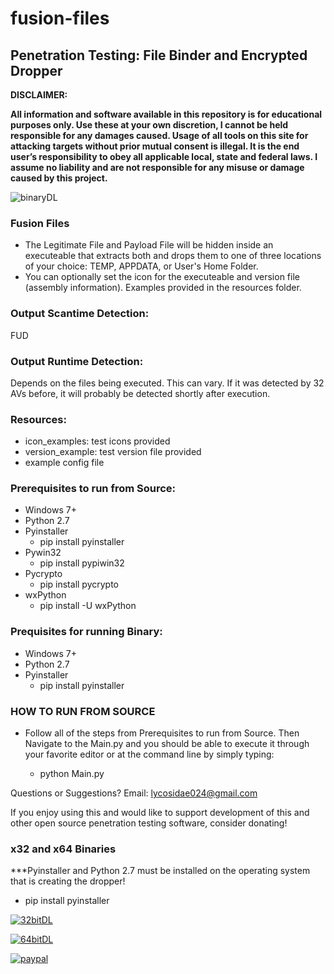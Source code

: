 # fusion-files
## **Penetration Testing: File Binder and Encrypted Dropper**

**DISCLAIMER:**

**All information and software available in this repository is for educational purposes only. Use these at your own discretion, I cannot be held responsible for any damages caused.
Usage of all tools on this site for attacking targets without prior mutual consent is illegal. It is the end user’s responsibility to obey all applicable local, state and federal laws. I assume no liability and are not responsible for any misuse or damage caused by this project.**

![binaryDL](https://i.imgur.com/wFJh7WL.png)

### **Fusion Files**
- The Legitimate File and Payload File will be hidden inside an executeable that extracts both and drops them to one of three locations of your choice: TEMP, APPDATA, or User's Home Folder.
- You can optionally set the icon for the executeable and version file (assembly information). Examples provided in the resources folder.

### **Output Scantime Detection:** 
FUD

### **Output Runtime Detection:** 
Depends on the files being executed. This can vary. If it was detected by 32 AVs before, it will probably be detected shortly after execution.

### **Resources:**
- icon_examples: test icons provided
- version_example: test version file provided
- example config file

### **Prerequisites to run from Source:**
- Windows 7+
- Python 2.7
- Pyinstaller
  - pip install pyinstaller
- Pywin32
  - pip install pypiwin32
- Pycrypto
  - pip install pycrypto
- wxPython
  - pip install -U wxPython
  
### **Prequisites for running Binary:**
- Windows 7+
- Python 2.7
- Pyinstaller
  - pip install pyinstaller
  
### **HOW TO RUN FROM SOURCE**
- Follow all of the steps from Prerequisites to run from Source. Then Navigate to the Main.py and you should be able to execute it through your favorite editor or at the command line by simply typing:
  
  - python Main.py

Questions or Suggestions? Email: lycosidae024@gmail.com

If you enjoy using this and would like to support development of this and other open source penetration testing software, consider donating!

### **x32 and x64 Binaries** 

***Pyinstaller and Python 2.7 must be installed on the operating system that is creating the dropper! 
- pip install pyinstaller

[![32bitDL](https://i.imgur.com/3yUeoXq.png)](https://github.com/Poseidown/fusion-files/raw/master/GUI-FusionFile_x64_master/bin/FusionFiles1.5_x86.exe)

[![64bitDL](https://i.imgur.com/W75PR00.png)](https://github.com/Poseidown/fusion-files/raw/master/GUI-FusionFile_x64_master/bin/FusionFiles1.5_x64.exe)

[![paypal](https://i.imgur.com/IO4eM32.png)](https://www.paypal.com/cgi-bin/webscr?cmd=_s-xclick&hosted_button_id=J8ZS6X9PEZD7L)

